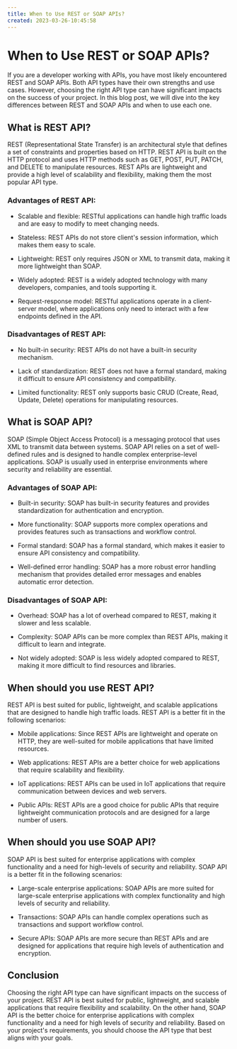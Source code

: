 ```yaml
---
title: When to Use REST or SOAP APIs? 
created: 2023-03-26-10:45:58
---
```


# When to Use REST or SOAP APIs?

If you are a developer working with APIs, you have most likely encountered REST and SOAP APIs. Both API types have their own strengths and use cases. However, choosing the right API type can have significant impacts on the success of your project. In this blog post, we will dive into the key differences between REST and SOAP APIs and when to use each one.

## What is REST API?

REST (Representational State Transfer) is an architectural style that defines a set of constraints and properties based on HTTP. REST API is built on the HTTP protocol and uses HTTP methods such as GET, POST, PUT, PATCH, and DELETE to manipulate resources. REST APIs are lightweight and provide a high level of scalability and flexibility, making them the most popular API type.

### Advantages of REST API:

- Scalable and flexible: RESTful applications can handle high traffic loads and are easy to modify to meet changing needs.

- Stateless: REST APIs do not store client's session information, which makes them easy to scale.

- Lightweight: REST only requires JSON or XML to transmit data, making it more lightweight than SOAP.

- Widely adopted: REST is a widely adopted technology with many developers, companies, and tools supporting it.

- Request-response model: RESTful applications operate in a client-server model, where applications only need to interact with a few endpoints defined in the API.

### Disadvantages of REST API:

- No built-in security: REST APIs do not have a built-in security mechanism.

- Lack of standardization: REST does not have a formal standard, making it difficult to ensure API consistency and compatibility.

- Limited functionality: REST only supports basic CRUD (Create, Read, Update, Delete) operations for manipulating resources.

## What is SOAP API?

SOAP (Simple Object Access Protocol) is a messaging protocol that uses XML to transmit data between systems. SOAP API relies on a set of well-defined rules and is designed to handle complex enterprise-level applications. SOAP is usually used in enterprise environments where security and reliability are essential.

### Advantages of SOAP API:

- Built-in security: SOAP has built-in security features and provides standardization for authentication and encryption.

- More functionality: SOAP supports more complex operations and provides features such as transactions and workflow control.

- Formal standard: SOAP has a formal standard, which makes it easier to ensure API consistency and compatibility.

- Well-defined error handling: SOAP has a more robust error handling mechanism that provides detailed error messages and enables automatic error detection.

### Disadvantages of SOAP API:

- Overhead: SOAP has a lot of overhead compared to REST, making it slower and less scalable.

- Complexity: SOAP APIs can be more complex than REST APIs, making it difficult to learn and integrate.

- Not widely adopted: SOAP is less widely adopted compared to REST, making it more difficult to find resources and libraries.


## When should you use REST API?

REST API is best suited for public, lightweight, and scalable applications that are designed to handle high traffic loads. REST API is a better fit in the following scenarios:

- Mobile applications: Since REST APIs are lightweight and operate on HTTP, they are well-suited for mobile applications that have limited resources.

- Web applications: REST APIs are a better choice for web applications that require scalability and flexibility.

- IoT applications: REST APIs can be used in IoT applications that require communication between devices and web servers.

- Public APIs: REST APIs are a good choice for public APIs that require lightweight communication protocols and are designed for a large number of users.

## When should you use SOAP API?

SOAP API is best suited for enterprise applications with complex functionality and a need for high-levels of security and reliability. SOAP API is a better fit in the following scenarios:

- Large-scale enterprise applications: SOAP APIs are more suited for large-scale enterprise applications with complex functionality and high levels of security and reliability.

- Transactions: SOAP APIs can handle complex operations such as transactions and support workflow control.

- Secure APIs: SOAP APIs are more secure than REST APIs and are designed for applications that require high levels of authentication and encryption.

## Conclusion

Choosing the right API type can have significant impacts on the success of your project. REST API is best suited for public, lightweight, and scalable applications that require flexibility and scalability. On the other hand, SOAP API is the better choice for enterprise applications with complex functionality and a need for high levels of security and reliability. Based on your project's requirements, you should choose the API type that best aligns with your goals.
